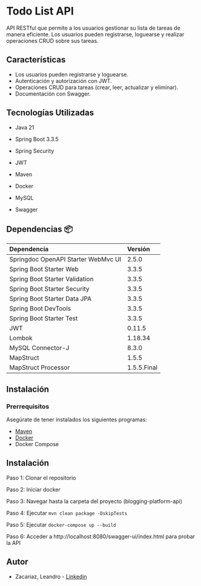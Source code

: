 
# Todo List API

API RESTful que permite a los usuarios gestionar su lista de tareas de manera eficiente. Los usuarios pueden registrarse, loguearse y realizar operaciones CRUD sobre sus tareas.

## Características

- Los usuarios pueden registrarse y loguearse.
- Autenticación y autorización con JWT.
- Operaciones CRUD para tareas (crear, leer, actualizar y eliminar).
- Documentación con Swagger.

## Tecnologías Utilizadas
- Java 21

- Spring Boot 3.3.5

- Spring Security

- JWT

- Maven

- Docker

- MySQL

- Swagger


## Dependencias 📦

| Dependencia | Versión     |
| :--------   | :-------    |
| Springdoc OpenAPI Starter WebMvc UI  | 2.5.0    | 
| Spring Boot Starter Web   | 3.3.5    |
| Spring Boot Starter Validation  | 3.3.5    |
| Spring Boot Starter Security| 3.3.5 |
| Spring Boot Starter Data JPA   | 3.3.5   |
| Spring Boot DevTools   | 3.3.5    |
| Spring Boot Starter Test | 3.3.5 |
| JWT | 0.11.5 |
| Lombok   | 1.18.34    |
| MySQL Connector-J   | 8.3.0    |
| MapStruct  | 1.5.5   |
| MapStruct Processor    | 1.5.5.Final    |



## Instalación

### Prerrequisitos

Asegúrate de tener instalados los siguientes programas:

- [Maven](https://maven.apache.org/install.html)
- [Docker](https://www.docker.com/get-started/)
- Docker Compose 



## Instalación
Paso 1: Clonar el repositorio

Paso 2: Iniciar docker

Paso 3: Navegar hasta la carpeta del proyecto (blogging-platform-api)

Paso 4: Ejecutar ```mvn clean package -DskipTests```

Paso 5: Ejecutar ```docker-compose up --build```

Paso 6: Acceder a http://localhost:8080/swagger-ui/index.html para probar la API





## Autor

- Zacariaz, Leandro - [Linkedin](https://www.linkedin.com/in/leandro-zacariaz-39b47a323/)

